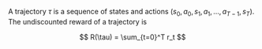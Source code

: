 A trajectory $\tau$ is a sequence of states and actions $(s_0, a_0, s_1, a_1, \dots, a_{T-1}, s_T)$. The undiscounted reward of a trajectory is

$$
R(\tau) = \sum_{t=0}^T r_t
$$